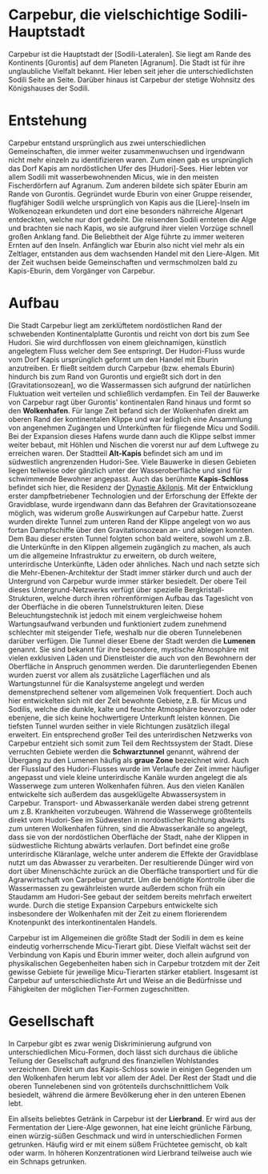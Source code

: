 
# Carpebur, die vielschichtige Sodili-Hauptstadt

Carpebur ist die Hauptstadt der [Sodili-Lateralen]. Sie liegt am Rande des Kontinents [Gurontis] auf dem Planeten [Agranum]. Die Stadt ist für ihre unglaubliche Vielfalt bekannt. Hier leben seit jeher die unterschiedlichsten Sodili Seite an Seite. Darüber hinaus ist Carpebur der stetige Wohnsitz des Königshauses der Sodili.

# Entstehung

Carpebur entstand ursprünglich aus zwei unterschiedlichen Gemeinschaften, die immer weiter zusammenwuchsen und irgendwann nicht mehr einzeln zu identifizieren waren. Zum einen gab es ursprünglich das Dorf Kapis am nordöstlichen Ufer des [Hudori]-Sees. Hier lebten vor allem Sodili mit wasserbewohnenden Micus, wie in den meisten Fischerdörfern auf Agranum. Zum anderen bildete sich später Eburin am Rande von Gurontis. Gegründet wurde Eburin von einer Gruppe reisender, flugfähiger Sodili welche ursprünglich von Kapis aus die [Liere]-Inseln im Wolkenozean erkundeten und dort eine besonders nährreiche Algenart entdeckten, welche nur dort gedeiht. Die reisenden Sodili ernteten die Alge und brachten sie nach Kapis, wo sie aufgrund ihrer vielen Vorzüge schnell großen Anklang fand. Die Beliebtheit der Alge führte zu immer weiteren Ernten auf den Inseln. Anfänglich war Eburin also nicht viel mehr als ein Zeltlager, entstanden aus dem wachsenden Handel mit den Liere-Algen. Mit der Zeit wuchsen beide Gemeinschaften und vermschmolzen bald zu Kapis-Eburin, dem Vorgänger von Carpebur.

# Aufbau

Die Stadt Carpebur liegt am zerklüftetem nordöstlichen Rand der schwebenden Kontinentalplatte Gurontis und reicht von dort bis zum See Hudori. Sie wird durchflossen von einem gleichnamigen, künstlich angelegtem Fluss welcher dem See entspringt. Der Hudori-Fluss wurde vom Dorf Kapis ursprünglich geformt um den Handel mit Eburin anzutreiben. Er fließt seitdem durch Carpebur (bzw. ehemals Eburin) hindurch bis zum Rand von Gurontis und ergießt sich dort in den [Gravitationsozean], wo die Wassermassen sich aufgrund der natürlichen Fluktuation weit verteilen und schließlich verdampfen. 
Ein Teil der Bauwerke von Carpebur ragt über Gurontis' kontinentalen Rand hinaus und formt so den **Wolkenhafen**. Für lange Zeit befand sich der Wolkenhafen direkt am oberen Rand der kontinentalen Klippe und war lediglich eine Ansammlung von angenehmen Zugängen und Unterkünften für fliegende Micu und Sodili. Bei der Expansion dieses Hafens wurde dann auch die Klippe selbst immer weiter bebaut, mit Höhlen und Nischen die vorerst nur auf dem Luftwege zu erreichen waren. 
Der Stadtteil **Alt-Kapis** befindet sich am und im südwestlich angrenzenden Hudori-See. Viele Bauwerke in diesen Gebieten liegen teilweise oder gänzlich unter der Wasseroberfläche und sind für schwimmende Bewohner angepasst. Auch das berühmte **Kapis-Schloss** befindet sich hier, die Residenz der [Dynastie Akilonis](./Sodili-Dynastie_Akilonis).
Mit der Entwicklung erster dampfbetriebener Technologien und der Erforschung der Effekte der Gravidblase, wurde irgendwann dann das Befahren der Gravitationsozeane möglich, was widerum große Auswirkungen auf Carpebur hatte. Zuerst wurden direkte Tunnel zum unteren Rand der Klippe angelegt von wo aus fortan Dampfschiffe über den Gravitationsozean an- und ablegen konnten. Dem Bau dieser ersten Tunnel folgten schon bald weitere, sowohl um z.B. die Unterkünfte in den Klippen allgemein zugänglich zu machen, als auch um die allgemeine Infrastruktur zu erweitern, ob durch weitere, unterirdische Unterkünfte, Läden oder ähnliches. Nach und nach setzte sich die Mehr-Ebenen-Architektur der Stadt immer stärker durch und auch der Untergrund von Carpebur wurde immer stärker besiedelt. Der obere Teil dieses Untergrund-Netzwerks verfügt über spezielle Bergkristall-Strukturen, welche durch ihren röhrenförmigen Aufbau das Tageslicht von der Oberfläche in die oberen Tunnelstrukturen leiten. Diese Beleuchtungstechnik ist jedoch mit einem vergleichweise hohem Wartungsaufwand verbunden und funktioniert zudem zunehmend schlechter mit steigender Tiefe, weshalb nur die oberen Tunnelebenen darüber verfügen. Die Tunnel dieser Ebene der Stadt werden die **Lumenen** genannt. Sie sind bekannt für ihre besondere, mystische Atmosphäre mit vielen exklusiven Läden und Dienstleister die auch von den Bewohnern der Oberfläche in Anspruch genommen werden. Die darunterliegenden Ebenen wurden zuerst vor allem als zusätzliche Lagerflächen und als Wartungstunnel für die Kanalsysteme angelegt und werden demenstprechend seltener vom allgemeinen Volk frequentiert. Doch auch hier entwickelten sich mit der Zeit bewohnte Gebiete, z.B. für Micus und Sodilis, welche die dunkle, kalte und feuchte Atmosphäre bevorzugen oder ebenjene, die sich keine hochwertigere Unterkunft leisten können. Die tiefsten Tunnel wurden seither in viele Richtungen zusätzlich illegal erweitert. Ein entsprechend großer Teil des unterirdischen Netzwerks von Carpebur entzieht sich somit zum Teil dem Rechtssystem der Stadt. Diese verruchten Gebiete werden die **Schwarztunnel** genannt, während der Übergang zu den Lumenen häufig als **graue Zone** bezeichnet wird. Auch der Flusslauf des Hudori-Flusses wurde im Verlaufe der Zeit immer häufiger angepasst und viele kleine unterirdische Kanäle wurden angelegt die als Wasserwege zum unteren Wolkenhafen führen. Aus den vielen Kanälen entwickelte sich außerdem das ausgeklügelte Abwassersystem in Carpebur. Transport- und Abwasserkanäle werden dabei streng getrennt um z.B. Krankheiten vorzubeugen. Während die Wasserwege größtenteils direkt vom Hudori-See im Südwesten in nordöstlicher Richtung abwärts zum unteren Wolkenhafen führen, sind die Abwasserkanäle so angelegt, dass sie von der nordöstlichen Oberfläche der Stadt, nahe der Klippen in südwestliche Richtung abwärts verlaufen. Dort befindet eine große unterirdische Kläranlage, welche unter anderem die Effekte der Gravidblase nutzt um das Abwasser zu verarbeiten. Der resultierende Dünger wird von dort über Minenschächte zurück an die Oberfläche transportiert und für die Agrarwirtschaft von Carpebur genutzt. Um die benötigte Kontrolle über die Wassermassen zu gewährleisten wurde außerdem schon früh ein Staudamm am Hudori-See gebaut der seitdem bereits mehrfach erweitert wurde. Durch die stetige Expansion Carpeburs entwickelte sich insbesondere der Wolkenhafen mit der Zeit zu einem florierendem Knotenpunkt des interkontinentalen Handels.

Carpebur ist im Allgemeinen die größte Stadt der Sodili in dem es keine eindeutig vorherrschende Micu-Tierart gibt. Diese Vielfalt wächst seit der Verbindung von Kapis und Eburin immer weiter, doch allein aufgrund von physikalischen Gegebenheiten haben sich in Carpebur trotzdem mit der Zeit gewisse Gebiete für jeweilige Micu-Tierarten stärker etabliert. Insgesamt ist Carpebur auf unterschiedlichste Art und Weise an die Bedürfnisse und Fähigkeiten der möglichen Tier-Formen zugeschnitten. 

# Gesellschaft

In Carpebur gibt es zwar wenig Diskriminierung aufgrund von unterschiedlichen Micu-Formen, doch lässt sich durchaus die übliche Teilung der Gesellschaft aufgrund des finanziellen Wohlstandes verzeichnen. Direkt um das Kapis-Schloss sowie in einigen Gegenden um den Wolkenhafen herum lebt vor allem der Adel. Der Rest der Stadt und die oberen Tunnelebenen sind von grötenteils durchschnittlichem Volk besiedelt, während die ärmere Bevölkerung eher in den unteren Ebenen lebt.

Ein allseits beliebtes Getränk in Carpebur ist der **Lierbrand**. Er wird aus der Fermentation der Liere-Alge gewonnen, hat eine leicht grünliche Färbung, einen würzig-süßen Geschmack und wird in unterschiedlichen Formen getrunken. Häufig wird er mit einem süßem Früchtetee gemischt, ob kalt oder warm. In höheren Konzentrationen wird Lierbrand teilweise auch wie ein Schnaps getrunken. 
